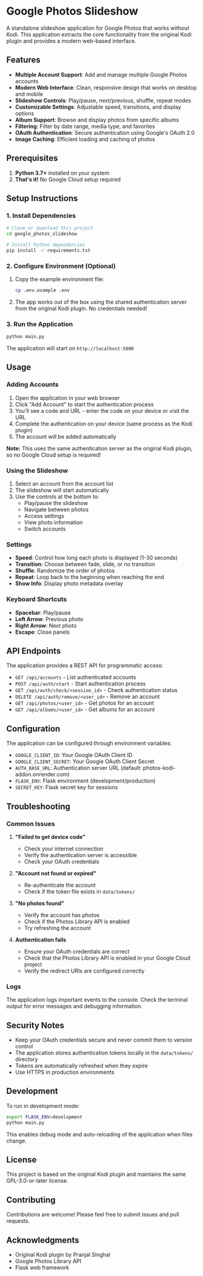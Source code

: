 # Google Photos Slideshow

A standalone slideshow application for Google Photos that works without Kodi. This application extracts the core functionality from the original Kodi plugin and provides a modern web-based interface.

## Features

- **Multiple Account Support**: Add and manage multiple Google Photos accounts
- **Modern Web Interface**: Clean, responsive design that works on desktop and mobile
- **Slideshow Controls**: Play/pause, next/previous, shuffle, repeat modes
- **Customizable Settings**: Adjustable speed, transitions, and display options
- **Album Support**: Browse and display photos from specific albums
- **Filtering**: Filter by date range, media type, and favorites
- **OAuth Authentication**: Secure authentication using Google's OAuth 2.0
- **Image Caching**: Efficient loading and caching of photos

## Prerequisites

1. **Python 3.7+** installed on your system
2. **That's it!** No Google Cloud setup required

## Setup Instructions

### 1. Install Dependencies

```bash
# Clone or download this project
cd google_photos_slideshow

# Install Python dependencies
pip install -r requirements.txt
```

### 2. Configure Environment (Optional)

1. Copy the example environment file:
   ```bash
   cp .env.example .env
   ```

2. The app works out of the box using the shared authentication server from the original Kodi plugin. No credentials needed!

### 3. Run the Application

```bash
python main.py
```

The application will start on `http://localhost:5000`

## Usage

### Adding Accounts

1. Open the application in your web browser
2. Click "Add Account" to start the authentication process
3. You'll see a code and URL - enter the code on your device or visit the URL
4. Complete the authentication on your device (same process as the Kodi plugin)
5. The account will be added automatically

**Note:** This uses the same authentication server as the original Kodi plugin, so no Google Cloud setup is required!

### Using the Slideshow

1. Select an account from the account list
2. The slideshow will start automatically
3. Use the controls at the bottom to:
   - Play/pause the slideshow
   - Navigate between photos
   - Access settings
   - View photo information
   - Switch accounts

### Settings

- **Speed**: Control how long each photo is displayed (1-30 seconds)
- **Transition**: Choose between fade, slide, or no transition
- **Shuffle**: Randomize the order of photos
- **Repeat**: Loop back to the beginning when reaching the end
- **Show Info**: Display photo metadata overlay

### Keyboard Shortcuts

- **Spacebar**: Play/pause
- **Left Arrow**: Previous photo
- **Right Arrow**: Next photo
- **Escape**: Close panels

## API Endpoints

The application provides a REST API for programmatic access:

- `GET /api/accounts` - List authenticated accounts
- `POST /api/auth/start` - Start authentication process
- `GET /api/auth/check/<session_id>` - Check authentication status
- `DELETE /api/auth/remove/<user_id>` - Remove an account
- `GET /api/photos/<user_id>` - Get photos for an account
- `GET /api/albums/<user_id>` - Get albums for an account

## Configuration

The application can be configured through environment variables:

- `GOOGLE_CLIENT_ID`: Your Google OAuth Client ID
- `GOOGLE_CLIENT_SECRET`: Your Google OAuth Client Secret
- `AUTH_BASE_URL`: Authentication server URL (default: photos-kodi-addon.onrender.com)
- `FLASK_ENV`: Flask environment (development/production)
- `SECRET_KEY`: Flask secret key for sessions

## Troubleshooting

### Common Issues

1. **"Failed to get device code"**
   - Check your internet connection
   - Verify the authentication server is accessible
   - Check your OAuth credentials

2. **"Account not found or expired"**
   - Re-authenticate the account
   - Check if the token file exists in `data/tokens/`

3. **"No photos found"**
   - Verify the account has photos
   - Check if the Photos Library API is enabled
   - Try refreshing the account

4. **Authentication fails**
   - Ensure your OAuth credentials are correct
   - Check that the Photos Library API is enabled in your Google Cloud project
   - Verify the redirect URIs are configured correctly

### Logs

The application logs important events to the console. Check the terminal output for error messages and debugging information.

## Security Notes

- Keep your OAuth credentials secure and never commit them to version control
- The application stores authentication tokens locally in the `data/tokens/` directory
- Tokens are automatically refreshed when they expire
- Use HTTPS in production environments

## Development

To run in development mode:

```bash
export FLASK_ENV=development
python main.py
```

This enables debug mode and auto-reloading of the application when files change.

## License

This project is based on the original Kodi plugin and maintains the same GPL-3.0-or-later license.

## Contributing

Contributions are welcome! Please feel free to submit issues and pull requests.

## Acknowledgments

- Original Kodi plugin by Pranjal Singhal
- Google Photos Library API
- Flask web framework
